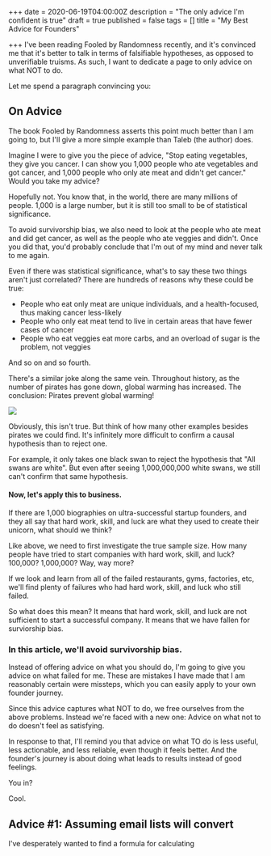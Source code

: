 +++
date = 2020-06-19T04:00:00Z
description = "The only advice I'm confident is true"
draft = true
published = false
tags = []
title = "My Best Advice for Founders"

+++
I've been reading Fooled by Randomness recently, and it's convinced me that it's better to talk in terms of falsifiable hypotheses, as opposed to unverifiable truisms. As such, I want to dedicate a page to only advice on what NOT to do.

Let me spend a paragraph convincing you:

## On Advice

The book Fooled by Randomness asserts this point much better than I am going to, but I'll give a more simple example than Taleb (the author) does.

Imagine I were to give you the piece of advice, "Stop eating vegetables, they give you cancer. I can show you 1,000 people who ate vegetables and got cancer, and 1,000 people who only ate meat and didn't get cancer." Would you take my advice?

Hopefully not. You know that, in the world, there are many millions of people. 1,000 is a large number, but it is still too small to be of statistical significance. 

To avoid survivorship bias, we also need to look at the people who ate meat and did get cancer, as well as the people who ate veggies and didn't. Once you did that, you'd probably conclude that I'm out of my mind and never talk to me again.

Even if there was statistical significance, what's to say these two things aren't just correlated? There are hundreds of reasons why these could be true:

* People who eat only meat are unique individuals, and a health-focused, thus making cancer less-likely
* People who only eat meat tend to live in certain areas that have fewer cases of cancer
* People who eat veggies eat more carbs, and an overload of sugar is the problem, not veggies

And so on and so fourth.

There's a similar joke along the same vein. Throughout history, as the number of pirates has gone down, global warming has increased. The conclusion: Pirates prevent global warming!

![](/forestry/pirates.jpg)

Obviously, this isn't true. But think of how many other examples besides pirates we could find. It's infinitely more difficult to confirm a causal hypothesis than to reject one.

For example, it only takes one black swan to reject the hypothesis that "All swans are white". But even after seeing 1,000,000,000 white swans, we still can't confirm that same hypothesis.

#### Now, let's apply this to business.

If there are 1,000 biographies on ultra-successful startup founders, and they all say that hard work, skill, and luck are what they used to create their unicorn, what should we think?

Like above, we need to first investigate the true sample size. How many people have tried to start companies with hard work, skill, and luck? 100,000? 1,000,000? Way, way more?

If we look and learn from all of the failed restaurants, gyms, factories, etc, we'll find plenty of failures who had hard work, skill, and luck who still failed.

So what does this mean? It means that hard work, skill, and luck are not sufficient to start a successful company. It means that we have fallen for surviorship bias.

### In this article, we'll avoid survivorship bias.

Instead of offering advice on what you should do, I'm going to give you advice on what failed for me. These are mistakes I have made that I am reasonably certain were missteps, which you can easily apply to your own founder journey.

Since this advice captures what NOT to do, we free ourselves from the above problems. Instead we're faced with a new one: Advice on what not to do doesn't feel as satisfying.

In response to that, I'll remind you that advice on what TO do is less useful, less actionable, and less reliable, even though it feels better. And the founder's journey is about doing what leads to results instead of good feelings. 

You in?

Cool.

## Advice #1: Assuming email lists will convert

I've desperately wanted to find a formula for calculating 